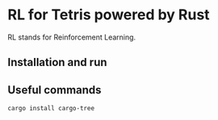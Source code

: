 # RL for Tetris powered by Rust

RL stands for Reinforcement Learning.

## Installation and run

## Useful commands

```bash
cargo install cargo-tree
```
